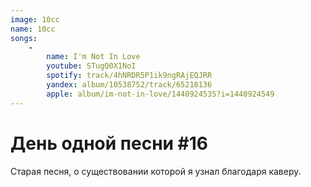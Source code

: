 ```yaml
---
image: 10cc
name: 10cc
songs:
    -
        name: I'm Not In Love
        youtube: STugQ0X1NoI
        spotify: track/4hNRDR5P1ik9ngRAjEQJRR
        yandex: album/10538752/track/65218136
        apple: album/im-not-in-love/1440924535?i=1440924549
---
```

# День одной песни #16

Старая песня, о существовании которой я узнал благодаря каверу.